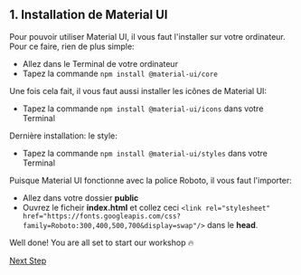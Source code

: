 ## 1. Installation de Material UI <a name="setup"></a>

Pour pouvoir utiliser Material UI, il vous faut l'installer sur votre ordinateur. Pour ce faire, rien de plus simple:

- Allez dans le Terminal de votre ordinateur
- Tapez la commande `npm install @material-ui/core`

Une fois cela fait, il vous faut aussi installer les icônes de Material UI:

- Tapez la commande `npm install @material-ui/icons` dans votre Terminal

Dernière installation: le style:

- Tapez la commande `npm install @material-ui/styles` dans votre Terminal

Puisque Material UI fonctionne avec la police Roboto, il vous faut l'importer:

- Allez dans votre dossier **public**
- Ouvrez le ficheir **index.html** et collez ceci `<link rel="stylesheet" href="https://fonts.googleapis.com/css?family=Roboto:300,400,500,700&display=swap"/>` dans le **head**.

Well done! You are all set to start our workshop :fire:

[Next Step](#app)
